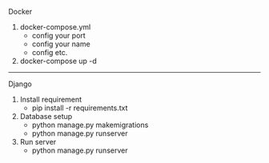 Docker
1. docker-compose.yml
   - config your port
   - config your name
   - config etc.
1. docker-compose up -d
----------------------------------------------------------------
Django
1. Install requirement
   - pip install -r requirements.txt
2. Database setup
   - python manage.py makemigrations
   - python manage.py runserver
3. Run server
   - python manage.py runserver
